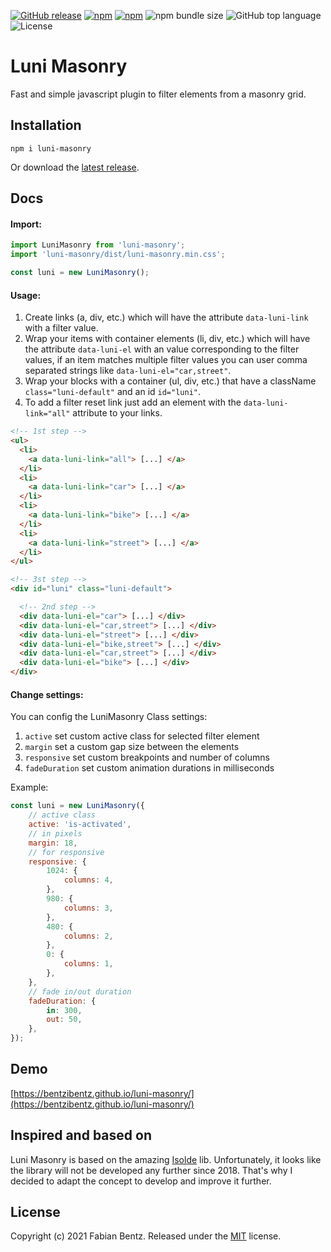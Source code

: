 <p>
  <a href="https://github.com/bentzibentz/luni-masonry/releases" target="_blank"><img alt="GitHub release" src="https://img.shields.io/github/v/release/bentzibentz/luni-masonry?include_prereleases&style=flat-square"></a>
  <a href="https://npmjs.com/package/luni-masonry" target="_blank"><img alt="npm" src="https://img.shields.io/npm/v/luni-masonry?style=flat-square"></a>
  <a href="https://npmjs.com/package/luni-masonry" target="_blank"><img alt="npm" src="https://img.shields.io/npm/dt/luni-masonry?style=flat-square"></a>
  <img alt="npm bundle size" src="https://img.shields.io/bundlephobia/minzip/luni?style=flat-square">
  <img alt="GitHub top language" src="https://img.shields.io/github/languages/top/bentzibentz/luni?style=flat-square">
  <img alt="License" src="https://img.shields.io/github/license/bentzibentz/luni-masonry">
</p>

# Luni Masonry

Fast and simple javascript plugin to filter elements from a masonry grid.

Installation
---------

```
npm i luni-masonry
```

Or download the [latest release](https://github.com/bentzibentz/luni/releases).


Docs
---------

#### Import:

```js
import LuniMasonry from 'luni-masonry';
import 'luni-masonry/dist/luni-masonry.min.css';

const luni = new LuniMasonry();
```

#### Usage:
1. Create links (a, div, etc.) which will have the attribute `data-luni-link` with a filter value.
2. Wrap your items with container elements (li, div, etc.) which will have the attribute `data-luni-el` with an value corresponding to the filter values, if an item matches multiple filter values you can user comma separated strings like `data-luni-el="car,street"`.
3. Wrap your blocks with a container (ul, div, etc.) that have a className `class="luni-default"` and an id `id="luni"`.
4. To add a filter reset link just add an element with the `data-luni-link="all"` attribute to your links.

```html
<!-- 1st step -->
<ul>
  <li>
    <a data-luni-link="all"> [...] </a>
  </li>
  <li>
    <a data-luni-link="car"> [...] </a>
  </li>
  <li>
    <a data-luni-link="bike"> [...] </a>
  </li>
  <li>
    <a data-luni-link="street"> [...] </a>
  </li>
</ul>

<!-- 3st step -->
<div id="luni" class="luni-default">

  <!-- 2nd step -->
  <div data-luni-el="car"> [...] </div>
  <div data-luni-el="car,street"> [...] </div>
  <div data-luni-el="street"> [...] </div>
  <div data-luni-el="bike,street"> [...] </div>
  <div data-luni-el="car,street"> [...] </div>
  <div data-luni-el="bike"> [...] </div>
</div>
```

#### Change settings:
You can config the LuniMasonry Class settings:
1. `active` set custom active class for selected filter element
2. `margin` set a custom gap size between the elements
3. `responsive` set custom breakpoints and number of columns
4. `fadeDuration` set custom animation durations in milliseconds

Example:
```js
const luni = new LuniMasonry({
    // active class
    active: 'is-activated',
    // in pixels
    margin: 18,
    // for responsive
    responsive: {
        1024: {
            columns: 4,
        },
        980: {
            columns: 3,
        },
        480: {
            columns: 2,
        },
        0: {
            columns: 1,
        },
    },
    // fade in/out duration
    fadeDuration: {
        in: 300,
        out: 50,
    },
});
```

Demo
---------
[https://bentzibentz.github.io/luni-masonry/](https://bentzibentz.github.io/luni-masonry/)

Inspired and based on
---------

Luni Masonry is based on the amazing [Isolde](https://github.com/TristanBlg/Isolde) lib. Unfortunately, it looks like the library will not be developed any further since 2018. That's why I decided to adapt the concept to develop and improve it further.

License
-------

Copyright (c) 2021 Fabian Bentz.
Released under the [MIT](LICENSE) license.
